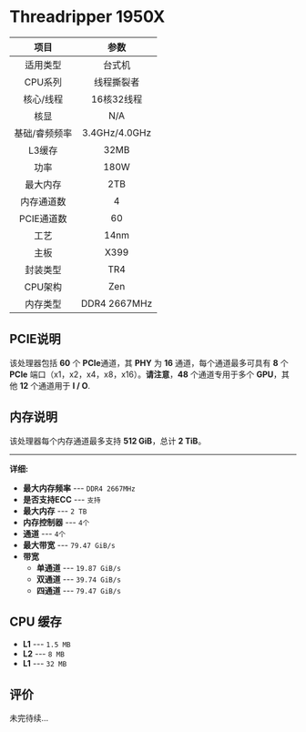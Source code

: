 # Threadripper 1950X

| 项目 | 参数 |
| :------: | :------: |
|适用类型 | 台式机|
|CPU系列| 线程撕裂者 |
|核心/线程| 16核32线程|
|核显| N/A |
|基础/睿频频率 |3.4GHz/4.0GHz|
| L3缓存| 32MB|
|功率| 180W |
|最大内存| 2TB |
|内存通道数| 4 |
|PCIE通道数| 60 |
|工艺|14nm |
|主板| X399 |
|封装类型| TR4 |
|CPU架构|  Zen  |
|内存类型| DDR4 2667MHz |

## PCIE说明

该处理器包括 **60** 个 **PCIe**通道，其 **PHY** 为 **16** 通道，每个通道最多可具有 **8** 个 **PCIe** 端口（x1，x2，x4，x8，x16）。**请注意**，**48** 个通道专用于多个 **GPU**，其他 **12** 个通道用于 **I / O**.

## 内存说明

该处理器每个内存通道最多支持 **512 GiB**，总计 **2 TiB**。

***

**详细:**

- **最大内存频率** --- `DDR4 2667MHz`
- **是否支持ECC** --- `支持` 
- **最大内存** --- `2 TB`
- **内存控制器** --- `4个` 
- **通道** --- `4个` 
- **最大带宽** --- `79.47 GiB/s` 
- **带宽**
	- **单通道** --- `19.87 GiB/s` 
	- **双通道** --- `39.74 GiB/s` 
	- **四通道** --- `79.47 GiB/s` 

## CPU 缓存

- **L1** --- `1.5 MB`
- **L2** --- `8 MB`
- **L1** --- `32 MB`

## 评价

 未完待续...
